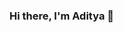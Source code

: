 ### Hi there, I'm Aditya 👋

<!--
**distortedecho/distortedecho** is a ✨ _special_ ✨ repository because its `README.md` (this file) appears on your GitHub profile.

Here are some ideas to get you started:

- 🔭 I’m currently working on building PIP Wellness, a personalised mental health platform for a 6 week long global event at Buildspace.
- 🌱 I’m currently learning orchestration with kubernetes.
- 📫 How to reach me: drop me a mail @adityarathixx@outlook.com
- ⚡ Fun fact: I love History and Riddley Scott movies.👀  
-->
